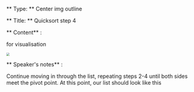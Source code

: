 ** Type: **  Center img outline


** Title: ** Quicksort step 4 


** Content** :

for visualisation

 
   <img src="https://i.imgur.com/S9aJi1I.png" style="zoom:50%;" />

** Speaker's notes** :

Continue moving in through the list, repeating steps 2-4 until both sides meet the pivot point. At this point, our list should look like this
